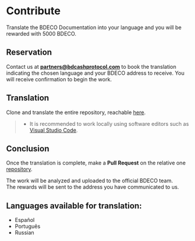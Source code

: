 # Contribute

Translate the BDECO Documentation  into your language and you will be rewarded with 5000 BDECO.

## Reservation
Contact us at **partners@bdcashprotocol.com** to book the translation indicating the chosen language and your BDECO address to receive. You will receive confirmation to begin the work.

## Translation
Clone and translate the entire repository, reachable [here](https://github.com/BdcashProtocol/docs_bdcash).


> - It is recommended to work locally using software editors such as [Visual Studio Code](https://azure.microsoft.com/it-it/products/visual-studio-code/). 


## Conclusion

Once the translation is complete, make a **Pull Request** on the relative one [repository](https://github.com/BdcashProtocol/docs_bdcash).

The work will be analyzed and uploaded to the official BDECO team. <br> The rewards will be sent to the address you have communicated to us.

## Languages available for translation:

- Español
- Português
- Russian
